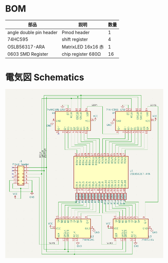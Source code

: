 # BOM

部品 | 説明 | 数量
---|---|---
angle double pin header | Pmod header | 1
74HC595 | shift register | 4
OSLB56317-ARA | MatrixLED 16x16 赤 | 1
0603 SMD Register | chip register 680Ω | 16

# 電気図 Schematics
![電気図](256.png)